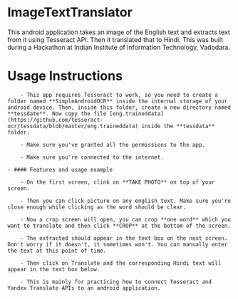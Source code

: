 # ImageTextTranslator

This android application takes an image of the English text and extracts text from it using Tesseract API. Then it translated that to Hindi. This was built during a Hackathon at Indian Institute of Information Technology, Vadodara.  


# Usage Instructions

		- This app requires Tesseract to work, so you need to create a folder named **SimpleAndroidOCR** inside the internal storage of your android device. Then, inside this folder, create a new directory named **tessdate**. Now copy the file [eng.traineddata](https://github.com/tesseract-ocr/tessdata/blob/master/eng.traineddata) inside the **tessdata** folder.
		
		- Make sure you've granted all the permissions to the app.
		
		- Make sure you're connected to the internet.
	
	- #### Features and usage example
	
		- On the first screen, clink on **TAKE PHOTO** on top of your screen.
		
		- Then you can click picture on any english text. Make sure you're close enough while clicking as the word should be clear.
		
		- Now a crop screen will open, you can crop **one word** which you want to translate and then click **CROP** at the bottom of the screen.
		
		- The extracted should appear in the text box on the next screen. Don't worry if it doesn't, it sometimes won't. You can manually enter the text at this point of time. 
		
		- Then click on Translate and the corresponding Hindi text will appear in the text box below.
	 
		- This is mainly for practicing how to connect Tesseract and Yandex Translate APIs to an android application.

